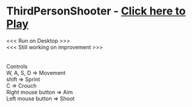# ThirdPersonShooter - <a href="https://anuraag-saxena.github.io/ThirdPersonShooter-Play/index.html"> Click here to  Play </a>
<<< Run on Desktop >>> <br>
<<< Still working on improvement >>> <br><br><br>
Controls<br>
W, A, S, D          => Movement<br>
shift               => Sprint<br>
C                   => Crouch<br>
Right mouse button  => Aim<br>
Left mouse button   => Shoot<br>
